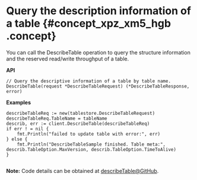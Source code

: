 # Query the description information of a table {#concept_xpz_xm5_hgb .concept}

You can call the DescribeTable operation to query the structure information and the reserved read/write throughput of a table.

**API**

```language-go
// Query the descriptive information of a table by table name.
DescribeTable(request *DescribeTableRequest) (*DescribeTableResponse, error)

```

**Examples**

```language-go
describeTableReq := new(tablestore.DescribeTableRequest)
describeTableReq.TableName = tableName
describ, err := client.DescribeTable(describeTableReq)
if err ! = nil {
	fmt.Println("failed to update table with error:", err)
} else {
	fmt.Println("DescribeTableSample finished. Table meta:", describ.TableOption.MaxVersion, describ.TableOption.TimeToAlive)
}


```

**Note:** Code details can be obtained at [describeTable@GitHub](https://github.com/aliyun/aliyun-tablestore-go-sdk/blob/master/sample/TableOperation.go).

